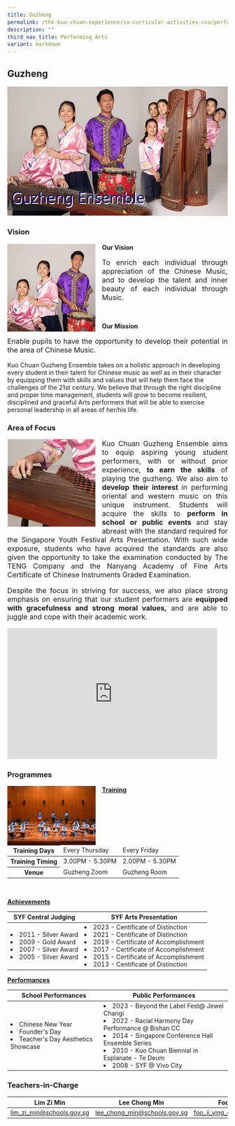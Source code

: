 ```yaml
---
title: Guzheng
permalink: /the-kuo-chuan-experience/co-curricular-activities-cca/performing-arts/guzheng/
description: ""
third_nav_title: Performing Arts
variant: markdown
---
```

## Guzheng

![](/images/The%20Kuo%20Chuan%20Experience/CCA/Guzheng/guzheng%20ensemble.jpg)

### Vision

<img align="left" style="width:40%;margin-right:15px;" src="/images/The%20Kuo%20Chuan%20Experience/CCA/Guzheng/guzheng1.jpg">

**Our Vision**  
<p style="text-align: justify;font-size:16px;">
To enrich each individual through appreciation of the Chinese Music, and to develop the talent and inner beauty of each individual through Music.</p>&nbsp; &nbsp;  
  
**Our Mission**  
<p style="text-align: justify;font-size:16px;">
Enable pupils to have the opportunity to develop their potential in the area of Chinese Music.
  
Kuo Chuan Guzheng Ensemble takes on a holistic approach in developing every student in their talent for Chinese music as well as in their character by equipping them with skills and values that will help them face the challenges of the 21st century. We believe that through the right discipline and proper time management, students will grow to become resilient, disciplined and graceful Arts performers that will be able to exercise personal leadership in all areas of her/his life.</p>

### Area of Focus

<img align="left" style="width:40%;margin-right:15px;" src="/images/The%20Kuo%20Chuan%20Experience/CCA/Guzheng/guzheng2.jpg">

<p style="text-align: justify;font-size:16px;">
Kuo Chuan Guzheng Ensemble aims to equip aspiring young student performers, with or without prior experience, <b>to earn the skills</b> of playing the guzheng.  We also aim to <b>develop their interest </b>in performing oriental and western music on this unique instrument.  Students will acquire the skills to <b>perform in school or public events </b>and stay abreast with the standard required for the Singapore Youth Festival Arts Presentation.  With such wide exposure, students who have acquired the standards are also given the opportunity to take the examination conducted by The TENG Company and the Nanyang Academy of Fine Arts Certificate of Chinese Instruments Graded Examination.</p>

<p style="text-align: justify;font-size:16px;">
Despite the focus in striving for success, we also place strong emphasis on ensuring that our student performers are <b>equipped with gracefulness and strong moral values,</b> and are able to juggle and cope with their academic work.</p>

<iframe allowfullscreen="true" height="299" width="480" frameborder="0" src="https://docs.google.com/presentation/d/e/2PACX-1vQAkhfBdxVoL3Mzs-Z7DAyiIW0HLzzXU5KWEQJ7rg9SrldenGYixi97JUVOEmEE2r5m-W5Tqhg-v4cd/embed?start=true&amp;loop=true&amp;delayms=3000"></iframe>

### Programmes

<img align="left" style="width:40%;margin-right:15px;" src="/images/The%20Kuo%20Chuan%20Experience/CCA/Guzheng/Programmes%20Pic%201.jpg">

**<u>Training</u>**

<table>
<thead>
  <tr>
    <th>Training Days</th>
    <td>Every Thursday</td>
    <td>Every Friday</td>
  </tr>
</thead>
<tbody>
  <tr>
    <th>Training Timing</th>
    <td>3.00PM - 5.30PM</td>
    <td>2.00PM - 5.30PM</td>
  </tr>
  <tr>
    <th>Venue</th>
    <td>Guzheng Zoom</td>
    <td>Guzheng Room</td>
  </tr>
</tbody>
</table>

<br>

**<u>Achievements</u>**

<table>
<thead>
  <tr>
    <th>SYF Central Judging</th>
    <th>SYF Arts Presentation</th>
  </tr>
</thead>
<tbody>
  <tr>
    <td><li>2011 - Silver Award</li><li>2009 - Gold Award</li><li>2007 - Silver Award</li><li>2005 - Silver Award</li></td>
    <td><li>2023 - Centificate of Distinction</li><li>2021 - Centificate of Distinction</li><li>2019 - Certificate of Accomplishment</li><li>2017 - Certificate of Accomplishment</li><li>2015 - Certificate of Accomplishment</li><li>2013 - Centificate of Distinction</li></td>
  </tr>
</tbody>
</table>

**<u>Performances</u>**

<table>
<thead>
  <tr>
    <th>School Performances</th>
    <th>Public Performances</th>
  </tr>
</thead>
<tbody>
  <tr>
    <td><li>Chinese New Year</li><li>Founder's Day</li><li>Teacher's Day Aesthetics Showcase</li></td>
    <td><li>2023 - Beyond the Label Fest@ Jewel Changi</li><li>2022 - Racial Harmony Day Performance @ Bishan CC</li><li>2014 - Singapore Conference Hall Ensemble Series</li><li>2010 - Kuo Chuan Biennial in Esplanate - Te Deum</li><li>2008 - SYF @ Vivo City</li></td>
  </tr>
</tbody>
</table>


### Teachers-in-Charge



| Lim Zi Min  |Lee Chong Min | Foo ji Ying Eunice |
| -------- | -------- |  -------- |
| <a href="mailto:lim_zi_min@schools.gov.sg">lim_zi_min@schools.gov.sg</a>     | <a href="mailto:lee_chong_min@schools.gov.sg">lee_chong_min@schools.gov.sg</a>     | <a href="mailto:foo_ji_ying_eunice@schools.gov.sg">foo_ji_ying_eunice@schools.gov.sg</a>